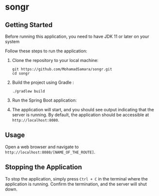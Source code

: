 # songr

## Getting Started

Before running this application, you need to have JDK 11 or later on your system

Follow these steps to run the application:

1. Clone the repository to your local machine:

   ```
   git https://github.com/MohamadSamara/songr.git
   cd songr
   ```

2. Build the project using Gradle :

   ```
   ./gradlew build
   ```

3. Run the Spring Boot application:

4. The application will start, and you should see output indicating that the server is running. By default, the application should be accessible at `http://localhost:8080`.

## Usage

Open a web browser and navigate to `http://localhost:8080/[NAME_OF_THE_ROUTE]`.

## Stopping the Application

To stop the application, simply press `Ctrl + C` in the terminal where the application is running. Confirm the termination, and the server will shut down.
